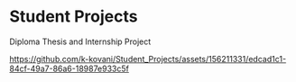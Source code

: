 # Student Projects
Diploma Thesis and Internship Project



https://github.com/k-kovani/Student_Projects/assets/156211331/edcad1c1-84cf-49a7-86a6-18987e933c5f





